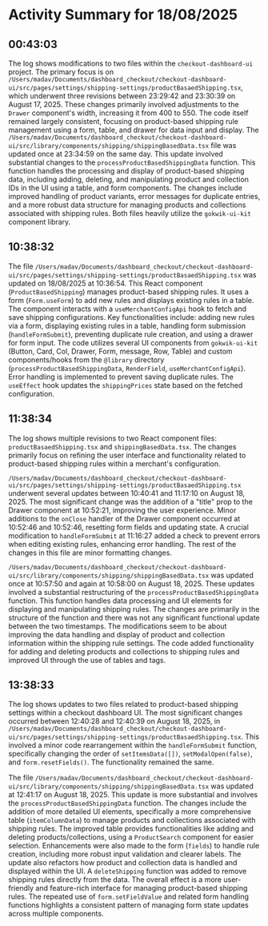 # Activity Summary for 18/08/2025

## 00:43:03
The log shows modifications to two files within the `checkout-dashboard-ui` project.  The primary focus is on `/Users/madav/Documents/dashboard_checkout/checkout-dashboard-ui/src/pages/settings/shipping-settings/productBasaedShipping.tsx`, which underwent three revisions between 23:29:42 and 23:30:39 on August 17, 2025.  These changes primarily involved adjustments to the `Drawer` component's width, increasing it from 400 to 550.  The code itself remained largely consistent, focusing on product-based shipping rule management using a form, table, and drawer for data input and display.  The  `/Users/madav/Documents/dashboard_checkout/checkout-dashboard-ui/src/library/components/shipping/shippingBasedData.tsx` file was updated once at 23:34:59 on the same day. This update involved substantial changes to the `processProductBasedShippingData` function. This function handles the processing and display of product-based shipping data, including adding, deleting, and manipulating product and collection IDs in the UI using a table, and form components.  The changes include improved handling of product variants, error messages for duplicate entries, and a more robust data structure for managing products and collections associated with shipping rules.  Both files heavily utilize the `gokwik-ui-kit` component library.


## 10:38:32
The file `/Users/madav/Documents/dashboard_checkout/checkout-dashboard-ui/src/pages/settings/shipping-settings/productBasaedShipping.tsx` was updated on 18/08/2025 at 10:36:54.  This React component (`ProductBasedShipping`) manages product-based shipping rules.  It uses a form (`Form.useForm`) to add new rules and displays existing rules in a table.  The component interacts with a `useMerchantConfigApi` hook to fetch and save shipping configurations. Key functionalities include: adding new rules via a form, displaying existing rules in a table, handling form submission (`handleFormSubmit`), preventing duplicate rule creation, and using a drawer for form input.  The code utilizes several UI components from `gokwik-ui-kit` (Button, Card, Col, Drawer, Form, message, Row, Table) and custom components/hooks from the `@library` directory (`processProductBasedShippingData`, `RenderField`, `useMerchantConfigApi`).  Error handling is implemented to prevent saving duplicate rules.  The `useEffect` hook updates the `shippingPrices` state based on the fetched configuration.


## 11:38:34
The log shows multiple revisions to two React component files: `productBasaedShipping.tsx` and `shippingBasedData.tsx`.  The changes primarily focus on refining the user interface and functionality related to product-based shipping rules within a merchant's configuration.

`/Users/madav/Documents/dashboard_checkout/checkout-dashboard-ui/src/pages/settings/shipping-settings/productBasaedShipping.tsx` underwent several updates between 10:40:41 and 11:17:10 on August 18, 2025.  The most significant change was the addition of a "title" prop to the Drawer component at 10:52:21, improving the user experience. Minor additions to the `onClose` handler of the Drawer component occurred at 10:52:46 and 10:52:46, resetting form fields and updating state.  A crucial modification to `handleFormSubmit` at 11:16:27 added a check to prevent errors when editing existing rules, enhancing error handling. The rest of the changes in this file are minor formatting changes.

`/Users/madav/Documents/dashboard_checkout/checkout-dashboard-ui/src/library/components/shipping/shippingBasedData.tsx` was updated once at 10:57:50 and again at 10:58:00 on August 18, 2025.  These updates involved a substantial restructuring of the `processProductBasedShippingData` function. This function handles data processing and UI elements for displaying and manipulating shipping rules.  The changes are primarily in the structure of the function and there was not any significant functional update between the two timestamps. The modifications seem to be about improving the data handling and display of product and collection information within the shipping rule settings.  The code added functionality for adding and deleting products and collections to shipping rules and improved UI through the use of tables and tags.


## 13:38:33
The log shows updates to two files related to product-based shipping settings within a checkout dashboard UI.  The most significant changes occurred between 12:40:28 and 12:40:39 on August 18, 2025, in `/Users/madav/Documents/dashboard_checkout/checkout-dashboard-ui/src/pages/settings/shipping-settings/productBasaedShipping.tsx`. This involved a minor code rearrangement within the `handleFormSubmit` function, specifically changing the order of `setItemsData([])`, `setModalOpen(false)`, and `form.resetFields()`.  The functionality remained the same.

The file `/Users/madav/Documents/dashboard_checkout/checkout-dashboard-ui/src/library/components/shipping/shippingBasedData.tsx` was updated at 12:41:17 on August 18, 2025. This update is more substantial and involves the `processProductBasedShippingData` function.  The changes include the addition of more detailed UI elements, specifically a more comprehensive table (`itemColumnData`) to manage products and collections associated with shipping rules.  The improved table provides functionalities like adding and deleting products/collections, using a `ProductSearch` component for easier selection.  Enhancements were also made to the form (`fields`) to handle rule creation, including more robust input validation and clearer labels. The update also refactors how product and collection data is handled and displayed within the UI.  A `deleteShipping` function was added to remove shipping rules directly from the data.  The overall effect is a more user-friendly and feature-rich interface for managing product-based shipping rules.  The repeated use of `form.setFieldValue` and related form handling functions highlights a consistent pattern of managing form state updates across multiple components.
